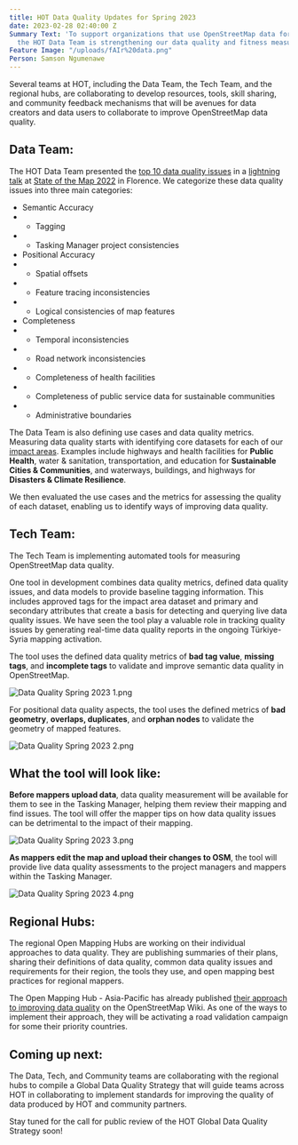 ```yaml
---
title: HOT Data Quality Updates for Spring 2023
date: 2023-02-28 02:40:00 Z
Summary Text: 'To support organizations that use OpenStreetMap data for disaster response,
  the HOT Data Team is strengthening our data quality and fitness measures. '
Feature Image: "/uploads/fAIr%20data.png"
Person: Samson Ngumenawe
---
```


Several teams at HOT, including the Data Team, the Tech Team, and the regional hubs, are collaborating to develop resources, tools, skill sharing, and community feedback mechanisms that will be avenues for data creators and data users to collaborate to improve OpenStreetMap data quality.

## Data Team:

The HOT Data Team presented the [top 10 data quality issues](https://www.openstreetmap.org/user/ngumenawesamson/diary/399636) in a [lightning talk](https://2022.stateofthemap.org/sessions/HLTKHD/) at [State of the Map 2022](https://2022.stateofthemap.org/) in Florence. We categorize these data quality issues into three main categories:
* Semantic Accuracy 
* * Tagging
* * Tasking Manager project consistencies
* Positional Accuracy 
* * Spatial offsets 
* * Feature tracing inconsistencies 
* * Logical consistencies of map features
* Completeness 
* * Temporal inconsistencies 
* * Road network inconsistencies 
* * Completeness of health facilities 
* * Completeness of public service data for sustainable communities 
* * Administrative boundaries

The Data Team is also defining use cases and data quality metrics. Measuring data quality starts with identifying core datasets for each of our [impact areas](https://www.hotosm.org/impact-areas/). Examples include highways and health facilities for **Public Health**, water & sanitation, transportation, and education for **Sustainable Cities & Communities**, and waterways, buildings, and highways for **Disasters & Climate Resilience**. 

We then evaluated the use cases and the metrics for assessing the quality of each dataset, enabling us to identify ways of improving data quality.

## Tech Team:

The Tech Team is implementing automated tools for measuring OpenStreetMap data quality. 

One tool in development combines data quality metrics, defined data quality issues, and data models to provide baseline tagging information. This includes approved tags for the impact area dataset and primary and secondary attributes that create a basis for detecting and querying live data quality issues. We have seen the tool play a valuable role in tracking quality issues by generating real-time data quality reports in the ongoing Türkiye-Syria mapping activation.

The tool uses the defined data quality metrics of **bad tag value**, **missing tags**, and **incomplete tags** to validate and improve semantic data quality in OpenStreetMap. 

![Data Quality Spring 2023 1.png](/uploads/Data%20Quality%20Spring%202023%201.png)

For positional data quality aspects, the tool uses the defined metrics of **bad geometry**, **overlaps, duplicates**, and **orphan nodes** to validate the geometry of mapped features.

![Data Quality Spring 2023 2.png](/uploads/Data%20Quality%20Spring%202023%202.png)

## What the tool will look like:

**Before mappers upload data**, data quality measurement will be available for them to see in the Tasking Manager, helping them review their mapping and find issues. The tool will offer the mapper tips on how data quality issues can be detrimental to the impact of their mapping. 

![Data Quality Spring 2023 3.png](/uploads/Data%20Quality%20Spring%202023%203.png)

**As mappers edit the map and upload their changes to OSM**, the tool will provide live data quality assessments to the project managers and mappers within the Tasking Manager. 

![Data Quality Spring 2023 4.png](/uploads/Data%20Quality%20Spring%202023%204.png)

## Regional Hubs:

The regional Open Mapping Hubs are working on their individual approaches to data quality. They are publishing summaries of their plans, sharing their definitions of data quality, common data quality issues and requirements for their region, the tools they use, and open mapping best practices for regional mappers. 

The Open Mapping Hub - Asia-Pacific has already published [their approach to improving data quality](https://wiki.openstreetmap.org/wiki/Humanitarian_OSM_Team/Open_Mapping_Hub_-_Asia_Pacific/Data_Quality_Approach) on the OpenStreetMap Wiki. As one of the ways to implement their approach, they will be activating a road validation campaign for some their priority countries.

## Coming up next: 

The Data, Tech, and Community teams are collaborating with the regional hubs to compile a Global Data Quality Strategy that will guide teams across HOT in collaborating to implement standards for improving the quality of data produced by HOT and community partners.

Stay tuned for the call for public review of the HOT Global Data Quality Strategy soon! 
